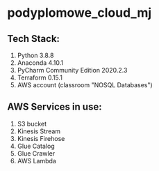 # podyplomowe_cloud_mj

## Tech Stack:
1. Python 3.8.8
2. Anaconda 4.10.1
3. PyCharm Community Edition 2020.2.3
4. Terraform 0.15.1
5. AWS account (classroom "NOSQL Databases")

## AWS Services in use:
1. S3 bucket
2. Kinesis Stream
3. Kinesis Firehose
4. Glue Catalog
5. Glue Crawler
6. AWS Lambda
